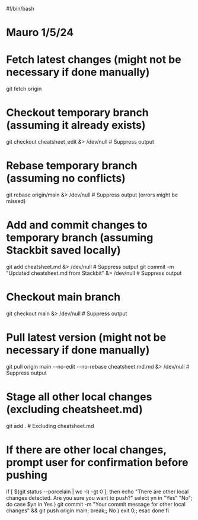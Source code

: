#!/bin/bash
# Mauro 1/5/24

# Fetch latest changes (might not be necessary if done manually)
git fetch origin

# Checkout temporary branch (assuming it already exists)
git checkout cheatsheet_edit &> /dev/null  # Suppress output

# Rebase temporary branch (assuming no conflicts)
git rebase origin/main &> /dev/null  # Suppress output (errors might be missed)

# Add and commit changes to temporary branch (assuming Stackbit saved locally)
git add cheatsheet.md &> /dev/null  # Suppress output
git commit -m "Updated cheatsheet.md from Stackbit" &> /dev/null  # Suppress output

# Checkout main branch
git checkout main &> /dev/null  # Suppress output

# Pull latest version (might not be necessary if done manually)
git pull origin main --no-edit --no-rebase cheatsheet.md.md &> /dev/null  # Suppress output

# Stage all other local changes (excluding cheatsheet.md)
git add .  # Excluding cheatsheet.md

# If there are other local changes, prompt user for confirmation before pushing
if [ $(git status --porcelain | wc -l) -gt 0 ]; then
  echo "There are other local changes detected. Are you sure you want to push?"
  select yn in "Yes" "No"; do
    case $yn in
      Yes ) git commit -m "Your commit message for other local changes" && git push origin main; break;;
      No ) exit 0;;
    esac
  done
fi

